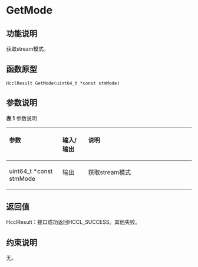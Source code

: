 # GetMode<a name="ZH-CN_TOPIC_0000001994467540"></a>

## 功能说明<a name="zh-cn_topic_0000001936376204_section418mcpsimp"></a>

获取stream模式。

## 函数原型<a name="zh-cn_topic_0000001936376204_section415mcpsimp"></a>

```
HcclResult GetMode(uint64_t *const stmMode)
```

## 参数说明<a name="zh-cn_topic_0000001936376204_section421mcpsimp"></a>

**表 1**  参数说明

<a name="zh-cn_topic_0000001936376204_table423mcpsimp"></a>
<table><thead align="left"><tr id="zh-cn_topic_0000001936376204_row430mcpsimp"><th class="cellrowborder" valign="top" width="28.71%" id="mcps1.2.4.1.1"><p id="zh-cn_topic_0000001936376204_p432mcpsimp"><a name="zh-cn_topic_0000001936376204_p432mcpsimp"></a><a name="zh-cn_topic_0000001936376204_p432mcpsimp"></a>参数</p>
</th>
<th class="cellrowborder" valign="top" width="13.86%" id="mcps1.2.4.1.2"><p id="zh-cn_topic_0000001936376204_p434mcpsimp"><a name="zh-cn_topic_0000001936376204_p434mcpsimp"></a><a name="zh-cn_topic_0000001936376204_p434mcpsimp"></a>输入/输出</p>
</th>
<th class="cellrowborder" valign="top" width="57.43000000000001%" id="mcps1.2.4.1.3"><p id="zh-cn_topic_0000001936376204_p436mcpsimp"><a name="zh-cn_topic_0000001936376204_p436mcpsimp"></a><a name="zh-cn_topic_0000001936376204_p436mcpsimp"></a>说明</p>
</th>
</tr>
</thead>
<tbody><tr id="zh-cn_topic_0000001936376204_row438mcpsimp"><td class="cellrowborder" valign="top" width="28.71%" headers="mcps1.2.4.1.1 "><p id="zh-cn_topic_0000001936376204_p440mcpsimp"><a name="zh-cn_topic_0000001936376204_p440mcpsimp"></a><a name="zh-cn_topic_0000001936376204_p440mcpsimp"></a>uint64_t *const stmMode</p>
</td>
<td class="cellrowborder" valign="top" width="13.86%" headers="mcps1.2.4.1.2 "><p id="zh-cn_topic_0000001936376204_p442mcpsimp"><a name="zh-cn_topic_0000001936376204_p442mcpsimp"></a><a name="zh-cn_topic_0000001936376204_p442mcpsimp"></a>输出</p>
</td>
<td class="cellrowborder" valign="top" width="57.43000000000001%" headers="mcps1.2.4.1.3 "><p id="zh-cn_topic_0000001936376204_p444mcpsimp"><a name="zh-cn_topic_0000001936376204_p444mcpsimp"></a><a name="zh-cn_topic_0000001936376204_p444mcpsimp"></a>获取stream模式</p>
</td>
</tr>
</tbody>
</table>

## 返回值<a name="zh-cn_topic_0000001936376204_section445mcpsimp"></a>

HcclResult：接口成功返回HCCL\_SUCCESS。其他失败。

## 约束说明<a name="zh-cn_topic_0000001936376204_section448mcpsimp"></a>

无。

